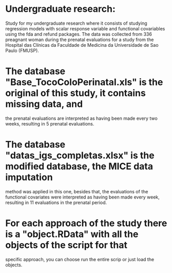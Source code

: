 # Undergraduate research:
Study for my undergraduate research where it consists of studying regression models with scalar response 
variable and functional covariables using the fda and refund packages. The data was collected from
336 preagnant woman during the prenatal evaluations for a study from the Hospital das Clínicas da Faculdade
de Medicina da Universidade de Sao Paulo (FMUSP).

# The database "Base_TocoColoPerinatal.xls" is the original of this study, it contains missing data, and
the prenatal evaluations are interpreted as having been made every two weeks, resulting in 5 prenatal
evaluations. 

# The database "datas_igs_completas.xlsx" is the modified database, the MICE data imputation 
method was applied in this one, besides that, the evaluations of the functional covariates were 
interpreted as having been made every week, resulting in 11 evaluations in the prenatal period. 

# For each approach of the study there is a "object.RData" with all the objects of the script for that
specific approach, you can choose run the entire scrip or just load the objects.
